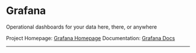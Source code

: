 # Grafana
Operational dashboards for your data here, there, or anywhere

Project Homepage: [Grafana Homepage](https://grafana.com)
Documentation: [Grafana Docs](https://grafana.com/docs/)

---
